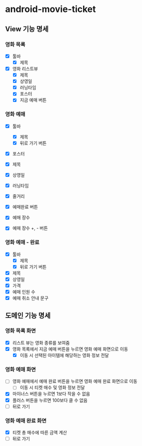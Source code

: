 # android-movie-ticket

## View 기능 명세
### 영화 목록
- [x] 툴바
  - [x] 제목 
- [x] 영화 리스트뷰
  - [x] 제목
  - [x] 상영일
  - [x] 러닝타임
  - [x] 포스터
  - [x] 지금 예매 버튼

### 영화 예매
- [x] 툴바
  - [x] 제목
  - [x] 뒤로 가기 버튼
- [x] 포스터
- [x] 제목
- [x] 상영일
- [x] 러닝타임
- [x] 줄거리
- [x] 예매완료 버튼
- [x] 예매 장수
- [x] 예매 장수 +, - 버튼


### 영화 예매 - 완료
- [x] 툴바
  - [x] 제목
  - [x] 뒤로 가기 버튼
- [x] 제목
- [x] 상영일
- [x] 가격
- [x] 예매 인원 수
- [x] 예매 취소 안내 문구

## 도메인 기능 명세

### 영화 목록 화면
- [x] 리스트 뷰는 영화 종류를 보여줌
- [x] 영화 목록에서 지금 예매 버튼을 누르면 영화 예매 화면으로 이동
  - [x] 이동 시 선택된 아이템에 해당하는 영화 정보 전달

### 영화 예매 화면
- [ ] 영화 예매에서 예매 완료 버튼을 누르면 영화 예매 완료 화면으로 이동
  - [ ] 이동 시 티켓 매수 및 영화 정보 전달
- [x] 마이너스 버튼을 누르면 1보다 작을 수 없음
- [x] 플러스 버튼을 누르면 100보다 클 수 없음
- [ ] 뒤로 가기

### 영화 예매 완료 화면
- [x] 티켓 총 매수에 따른 금액 계산
- [ ] 뒤로 가기
